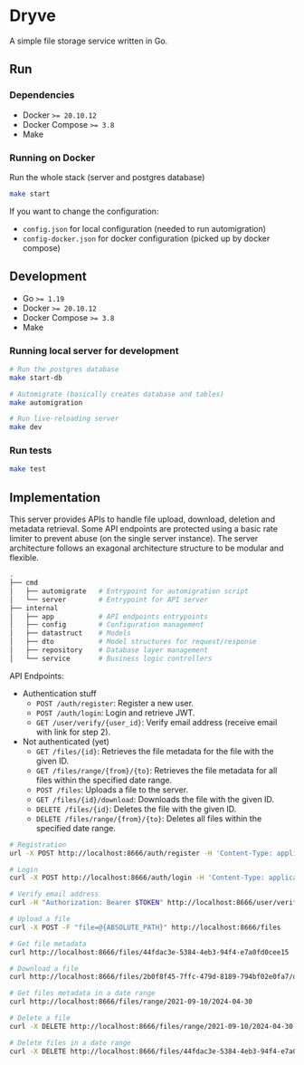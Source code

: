 # Dryve

A simple file storage service written in Go.

## Run

### Dependencies

- Docker `>= 20.10.12`
- Docker Compose `>= 3.8`
- Make

### Running on Docker

Run the whole stack (server and postgres database)

```sh
make start
```

If you want to change the configuration:
- `config.json` for local configuration (needed to run automigration)
- `config-docker.json` for docker configuration (picked up by docker compose)

## Development

- Go `>= 1.19`
- Docker `>= 20.10.12`
- Docker Compose `>= 3.8`
- Make

### Running local server for development

```sh
# Run the postgres database
make start-db

# Automigrate (basically creates database and tables)
make automigration

# Run live-reloading server
make dev
```

### Run tests

```sh
make test
```

## Implementation

This server provides APIs to handle file upload, download, deletion and metadata retrieval.
Some API endpoints are protected using a basic rate limiter to prevent abuse (on the single server instance).
The server architecture follows an exagonal architecture structure to be modular and flexible.

```sh
.
├── cmd
│   ├── automigrate   # Entrypoint for automigration script
│   └── server        # Entrypoint for API server
├── internal
│   ├── app           # API endpoints entrypoints
│   ├── config        # Configuration management
│   ├── datastruct    # Models
│   ├── dto           # Model structures for request/response
│   ├── repository    # Database layer management
│   └── service       # Business logic controllers
```

API Endpoints:

- Authentication stuff
  - `POST /auth/register`: Register a new user.
  - `POST /auth/login`: Login and retrieve JWT.
  - `GET /user/verify/{user_id}`: Verify email address (receive email with link for step 2).
- Not authenticated (yet)
  - `GET /files/{id}`: Retrieves the file metadata for the file with the given ID.
  - `GET /files/range/{from}/{to}`: Retrieves the file metadata for all files within the specified date range.
  - `POST /files`: Uploads a file to the server.
  - `GET /files/{id}/download`: Downloads the file with the given ID.
  - `DELETE /files/{id}`: Deletes the file with the given ID.
  - `DELETE /files/range/{from}/{to}`: Deletes all files within the specified date range.

```sh
# Registration
url -X POST http://localhost:8666/auth/register -H 'Content-Type: application/json' -d '{"email":"foo@bar.com", "password":"1234567890"}'

# Login
curl -X POST http://localhost:8666/auth/login -H 'Content-Type: application/json' -d '{"email":"foo@bar.com", "password":"1234567890"}'

# Verify email address
curl -H "Authorization: Bearer $TOKEN" http://localhost:8666/user/verify/1

# Upload a file
curl -X POST -F "file=@{ABSOLUTE_PATH}" http://localhost:8666/files

# Get file metadata
curl http://localhost:8666/files/44fdac3e-5384-4eb3-94f4-e7a0fd0cee15

# Download a file
curl http://localhost:8666/files/2b0f8f45-7ffc-479d-8189-794bf02e0fa7/download

# Get files metadata in a date range
curl http://localhost:8666/files/range/2021-09-10/2024-04-30

# Delete a file
curl -X DELETE http://localhost:8666/files/range/2021-09-10/2024-04-30

# Delete files in a date range
curl -X DELETE http://localhost:8666/files/44fdac3e-5384-4eb3-94f4-e7a0fd0cee15
```

